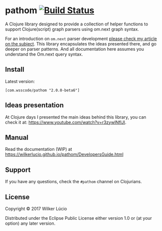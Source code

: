 # pathom [![Build Status](https://circleci.com/gh/fulcrologic/fulcro/tree/master.svg)](https://circleci.com/gh/wilkerlucio/pathom/tree/master) 

A Clojure library designed to provide a collection of helper functions to support Clojure(script) graph parsers using
om.next graph syntax.

For an introduction on `om.next` parser development [please check my article on the subject](https://medium.com/@wilkerlucio/implementing-custom-om-next-parsers-f20ca6db1664).
This library encapsulates the ideas presented there, and go deeper on parser patterns. And all documentation here assumes you understand the Om.next query syntax.

## Install

Latest version:

```
[com.wsscode/pathom "2.0.0-beta6"]
```
## Ideas presentation

At Clojure days I presented the main ideas behind this library, you can check it at: https://www.youtube.com/watch?v=r3zywlNflJI.

## Manual

Read the documentation (WIP) at https://wilkerlucio.github.io/pathom/DevelopersGuide.html

## Support

If you have any questions, check the `#pathom` channel on Clojurians.

## License

Copyright © 2017 Wilker Lúcio

Distributed under the Eclipse Public License either version 1.0 or (at
your option) any later version.
